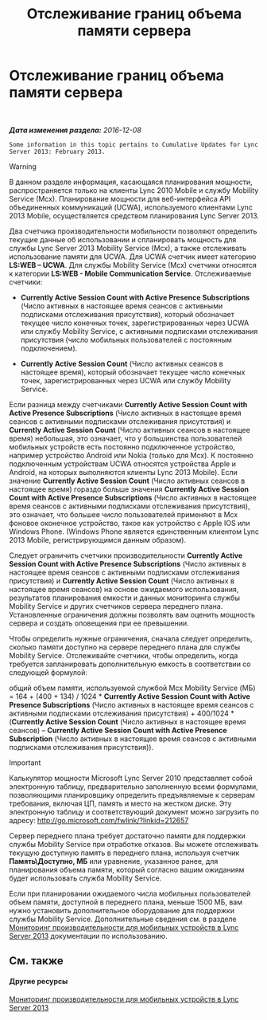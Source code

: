 ﻿---
title: Отслеживание границ объема памяти сервера
TOCTitle: Отслеживание границ объема памяти сервера
ms:assetid: 1697ea71-6fcf-480d-b4e9-cd79f94d247e
ms:mtpsurl: https://technet.microsoft.com/ru-ru/library/Hh689982(v=OCS.15)
ms:contentKeyID: 49309057
ms.date: 12/28/2016
mtps_version: v=OCS.15
ms.translationtype: HT
---

# Отслеживание границ объема памяти сервера

 

_**Дата изменения раздела:** 2016-12-08_

    Some information in this topic pertains to Cumulative Updates for Lync Server 2013: February 2013.

> [!warning]  
> В данном разделе информация, касающаяся планирования мощности, распространяется только на клиенты Lync 2010 Mobile и службу Mobility Service (Mcx). Планирование мощности для веб-интерфейса API объединенных коммуникаций (UCWA), используемого клиентами Lync 2013 Mobile, осуществляется средством планирования Lync Server 2013.

Два счетчика производительности мобильности позволяют определить текущие данные об использовании и спланировать мощность для службы Lync Server 2013 Mobility Service (Mcx), а также отслеживать использование памяти для UCWA. Для UCWA счетчик имеет категорию **LS:WEB – UCWA**. Для службы Mobility Service (Mcx) счетчики относятся к категории **LS:WEB - Mobile Communication Service**. Отслеживаемые счетчики:

  - **Currently Active Session Count with Active Presence Subscriptions** (Число активных в настоящее время сеансов с активными подписками отслеживания присутствия), который обозначает текущее число конечных точек, зарегистрированных через UCWA или службу Mobility Service, с активными подписками отслеживания присутствия (число мобильных пользователей с постоянным подключением).

  - **Currently Active Session Count** (Число активных сеансов в настоящее время), который обозначает текущее число конечных точек, зарегистрированных через UCWA или службу Mobility Service.

Если разница между счетчиками **Currently Active Session Count with Active Presence Subscriptions** (Число активных в настоящее время сеансов с активными подписками отслеживания присутствия) и **Currently Active Session Count** (Число активных сеансов в настоящее время) небольшая, это означает, что у большинства пользователей мобильных устройств есть постоянно подключенное устройство, например устройство Android или Nokia (только для Mcx). К постоянно подключенным устройствам UCWA относятся устройства Apple и Android, на которых выполняются клиенты Lync 2013 Mobile). Если значение **Currently Active Session Count** (Число активных сеансов в настоящее время) гораздо больше значения **Currently Active Session Count with Active Presence Subscriptions** (Число активных в настоящее время сеансов с активными подписками отслеживания присутствия), это означает, что большее число пользователей применяют в Mcx фоновое оконечное устройство, такое как устройство с Apple IOS или Windows Phone. (Windows Phone является единственным клиентом Lync 2013 Mobile, регистрирующимся данным образом).

Следует ограничить счетчики производительности **Currently Active Session Count with Active Presence Subscriptions** (Число активных в настоящее время сеансов с активными подписками отслеживания присутствия) и **Currently Active Session Count** (Число активных в настоящее время сеансов) на основе ожидаемого использования, результатов планирования емкости и данных мониторинга службы Mobility Service и других счетчиков сервера переднего плана. Установленные ограничения должны позволять вам оценить мощность сервера и создать оповещения при ее превышении.

Чтобы определить нужные ограничения, сначала следует определить, сколько памяти доступно на сервере переднего плана для службы Mobility Service. Отслеживайте счетчики, чтобы определить, когда требуется запланировать дополнительную емкость в соответствии со следующей формулой:

общий объем памяти, используемой службой Mcx Mobility Service (МБ) = 164 + (400 + 134) / 1024 \* **Currently Active Session Count with Active Presence Subscriptions** (Число активных в настоящее время сеансов с активными подписками отслеживания присутствия) + 400/1024 \* (**Currently Active Session Count** (Число активных в настоящее время сеансов) – **Currently Active Session Count with Active Presence Subscription** (Число активных в настоящее время сеансов с активными подписками отслеживания присутствия)).

> [!important]  
> Калькулятор мощности Microsoft Lync Server 2010 представляет собой электронную таблицу, предварительно заполненную всеми формулами, позволяющими планировщику определить предъявляемые к серверам требования, включая ЦП, память и место на жестком диске. Эту электронную таблицу и соответствующий документ можно загрузить по адресу: <a href="http://go.microsoft.com/fwlink/?linkid=212657" class="uri">http://go.microsoft.com/fwlink/?linkid=212657</a>

Сервер переднего плана требует достаточно памяти для поддержки службы Mobility Service при отработке отказов. Вы можете отслеживать текущую доступную память в переднего плана, используя счетчик **Память\\Доступно, МБ** или уравнение, указанное ранее, для планирования объема памяти, который согласно вашим ожиданиям будет использовать служба Mobility Service.

Если при планировании ожидаемого числа мобильных пользователей объем памяти, доступной в переднего плана, меньше 1500 МБ, вам нужно установить дополнительное оборудование для поддержки службы Mobility Service. Дополнительные сведения см. в разделе [Мониторинг производительности для мобильных устройств в Lync Server 2013](lync-server-2013-monitoring-mobility-for-performance.md) документации по использованию.

## См. также

#### Другие ресурсы

[Мониторинг производительности для мобильных устройств в Lync Server 2013](lync-server-2013-monitoring-mobility-for-performance.md)

